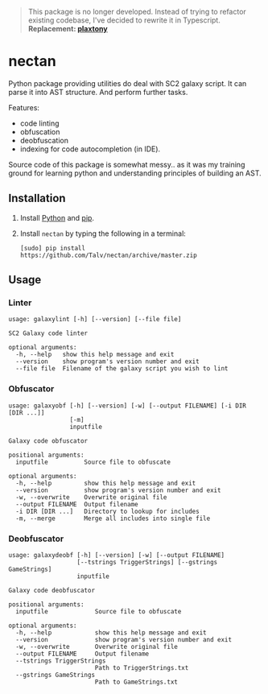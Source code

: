>This package is no longer developed. Instead of trying to refactor existing codebase, I've decided to rewrite it in Typescript.\
>**Replacement: [plaxtony](https://github.com/Talv/plaxtony)**

# nectan
Python package providing utilities do deal with SC2 galaxy script. It can parse it into AST structure. And perform further tasks.

Features:
- code linting
- obfuscation
- deobfuscation
- indexing for code autocompletion (in IDE).

Source code of this package is somewhat messy.. as it was my training ground for learning python and understanding principles of building an AST.

## Installation

1. Install [Python](http://python.org/download/) and [pip](http://www.pip-installer.org/en/latest/installing.html).

1. Install `nectan` by typing the following in a terminal:
   ```
   [sudo] pip install https://github.com/Talv/nectan/archive/master.zip
   ```

## Usage

### Linter

```
usage: galaxylint [-h] [--version] [--file file]

SC2 Galaxy code linter

optional arguments:
  -h, --help   show this help message and exit
  --version    show program's version number and exit
  --file file  Filename of the galaxy script you wish to lint
```

### Obfuscator

```
usage: galaxyobf [-h] [--version] [-w] [--output FILENAME] [-i DIR [DIR ...]]
                 [-m]
                 inputfile

Galaxy code obfuscator

positional arguments:
  inputfile          Source file to obfuscate

optional arguments:
  -h, --help         show this help message and exit
  --version          show program's version number and exit
  -w, --overwrite    Overwrite original file
  --output FILENAME  Output filename
  -i DIR [DIR ...]   Directory to lookup for includes
  -m, --merge        Merge all includes into single file
```

### Deobfuscator

```
usage: galaxydeobf [-h] [--version] [-w] [--output FILENAME]
                   [--tstrings TriggerStrings] [--gstrings GameStrings]
                   inputfile

Galaxy code deobfuscator

positional arguments:
  inputfile             Source file to obfuscate

optional arguments:
  -h, --help            show this help message and exit
  --version             show program's version number and exit
  -w, --overwrite       Overwrite original file
  --output FILENAME     Output filename
  --tstrings TriggerStrings
                        Path to TriggerStrings.txt
  --gstrings GameStrings
                        Path to GameStrings.txt
```
